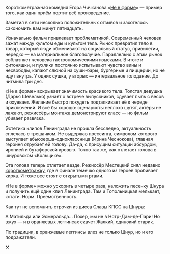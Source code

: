 
​​​​Короткометражная комедия Егора Чичканова «[Не в форме][1]» — пример того, как один приём портит всё произведение.

Заметил в сети несколько положительных отзывов и захотелось сэкономить вам минут пятнадцать.

Изначально фильм привлекает проблематикой. Современный человек зажат между культом еды и культом тела. Рынок превратил тело в товар, который люди обменивают на социальный статус, привилегии, нередко — на материальное благополучие. Параллельно с этим рынок соблазняет человека гастрономическими изысками. В итоге и фитоняшки, и пухлики постоянно испытывают чувство вины и несвободы, капают слюной на суши-бары, бургерные и пиццерии, но не идут внутрь. У одних сушка, у вторых — интервальное голодание. До читмила три дня.

«Не в форме» вскрывает значимость красивого тела. Толстая девушка (Дарья Шевелько) узнаёт о встрече выпускников, сдувает пыль с весов и охуевает. Желание быстро похудеть подталкивает её к череде приключений. И всё бы хорошо: сценаристы неплохо шутят, актёры не лажают, режиссёры монтажа демонстрируют класс — но фильм убивает развязка.

Эстетика клипов Ленинграда не прошла бесследно, актуальность сплелась с трешачком. Не выдержав прессинга, символом которого выступает абьюзерша-одноклассница (Ирина Чеснокова), главная героиня отрубает ей голову. Да-да, с присущим ситуации абсурдом, иронией и бутафорской кровью. Точно так же, как отлетает голова в шнуровском «Кольщике».

Эта голова теперь отлетает везде. Режиссёр Местецкий снял недавно [короткометражку][2], где в финале темечко одного из героев пробивает кирка. И тоже все стоят с открытыми ртами.

«Не в форме» можно ускорить в четыре раза, наложить песенку Шнура и получить ещё один клип Ленинграда. Там и Топольницкая мелькает, кстати. Норм. Преемственность.

Как тут не вспомнить строчки из дисса Славы КПСС на Шнура:

А Матильда или Эсмеральда…
Похер, мы не в Нотр-Дам-де-Пари!
Но вжух — и в оранжевых леггинсах скачет
Жалкий, одинокий старик.

По традиции, в оранжевые леггинсы влез не только Шнур, но и его подражатели.

⚒︎

[1]:	https://piligrim.fund/film/ne-v-forme
[2]:	https://piligrim.fund/film/odna-istoricheskaya-oshibka